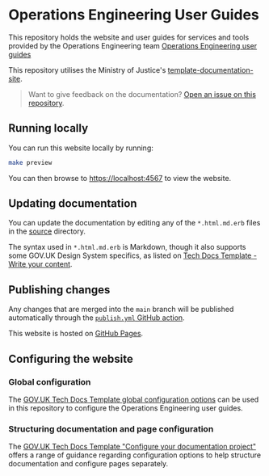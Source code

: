 # Operations Engineering User Guides

This repository holds the website and user guides for services and tools provided by the Operations Engineering team [Operations Engineering
user guides](https://user-guides.operations-engineering.service.justice.gov.uk/#operations-engineering-user-guides)

This repository utilises the Ministry of Justice's [template-documentation-site](https://github.com/ministryofjustice/template-documentation-site).

>Want to give feedback on the documentation? [Open an issue on this repository](https://github.com/ministryofjustice/operations-engineering-user-guides/issues).

## Running locally

You can run this website locally by running:

```sh
make preview
```

You can then browse to <https://localhost:4567> to view the website.

## Updating documentation

You can update the documentation by editing any of the `*.html.md.erb` files in
the [source](source) directory.

The syntax used in `*.html.md.erb` is Markdown, though it also supports some
GOV.UK Design System specifics, as listed on [Tech Docs Template - Write your
content](https://tdt-documentation.london.cloudapps.digital/write_docs/content/).

## Publishing changes

Any changes that are merged into the `main` branch will be published
automatically through the [`publish.yml` GitHub action](.github/workflows/publish.yml).

This website is hosted on [GitHub Pages](https://pages.github.com/).

## Configuring the website

### Global configuration

The [GOV.UK Tech Docs Template global configuration options](https://tdt-documentation.london.cloudapps.digital/configure_project/global_configuration/)
can be used in this repository to configure the Operations Engineering user guides.

### Structuring documentation and page configuration

The [GOV.UK Tech Docs Template "Configure your documentation project"](https://tdt-documentation.london.cloudapps.digital/configure_project/)
offers a range of guidance regarding configuration options to help structure
documentation and configure pages separately.
